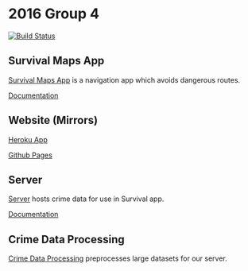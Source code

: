 2016 Group 4
============
[![Build Status](https://travis-ci.com/jhu-oose/2016-group-4.svg?token=Tf3c7Gfbp6sM6spBqpry&branch=master)](https://travis-ci.com/jhu-oose/2016-group-4)

Survival Maps App
-----------------
[Survival Maps App](https://github.com/jhu-oose/2016-group-4/tree/master/SurvivalApp) is a navigation app which avoids dangerous routes.

[Documentation](https://jhu-oose.github.io/2016-group-4/jazzy/)

Website (Mirrors)
-----------------
[Heroku App](https://oose-survival.herokuapp.com)

[Github Pages](https://jhu-oose.github.io/2016-group-4/site/)

Server
------
[Server](https://github.com/jhu-oose/2016-group-4/tree/master/Server) hosts crime data for use in Survival app.

[Documentation](https://jhu-oose.github.io/2016-group-4/)

Crime Data Processing
---------------------
[Crime Data Processing](https://github.com/jhu-oose/2016-group-4/tree/master/CrimeDataProcessing) preprocesses large datasets for our server.
